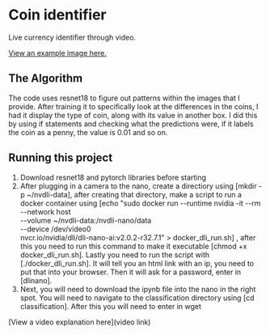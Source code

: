 # Coin identifier

Live currency identifier through video.

[View an example image here.](https://imgur.com/uTBTJau)

## The Algorithm

The code uses resnet18 to figure out patterns within the images that I provide. After training it to specifically look at the differences in the coins, I had it display the type of coin, along with its value in another box. I did this by using if statements and checking what the predictions were, if it labels the coin as a penny, the value is 0.01 and so on.

## Running this project

1. Download resnet18 and pytorch libraries before starting
2. After plugging in a camera to the nano, create a directiory using [mkdir -p ~/nvdli-data], after creating that directory, make a script to run a docker container using [echo "sudo docker run --runtime nvidia -it --rm --network host \
    --volume ~/nvdli-data:/nvdli-nano/data \
    --device /dev/video0 \
    nvcr.io/nvidia/dli/dli-nano-ai:v2.0.2-r32.7.1" > docker_dli_run.sh]
, after this you need to run this command to make it executable [chmod +x docker_dli_run.sh]. Lastly you need to run the script with [./docker_dli_run.sh]. It will tell you an html link with an ip, you need to put that into your browser. Then it will ask for a password, enter in [dlinano].
3. Next, you will need to download the ipynb file into the nano in the right spot. You will need to navigate to the classification directory using [cd classification]. After this you will need to enter in wget 

[View a video explanation here](video link)

